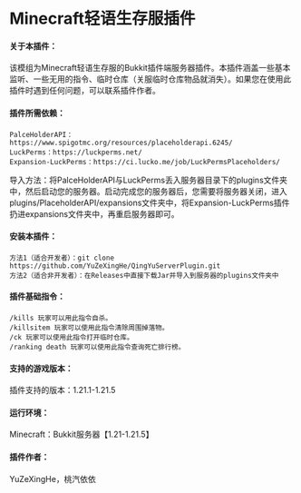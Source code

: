 # Minecraft轻语生存服插件
#### 关于本插件：
该模组为Minecraft轻语生存服的Bukkit插件端服务器插件。本插件涵盖一些基本监听、一些无用的指令、临时仓库（关服临时仓库物品就消失）。如果您在使用此插件时遇到任何问题，可以联系插件作者。
#### 插件所需依赖：
    PalceHolderAPI：https://www.spigotmc.org/resources/placeholderapi.6245/
    LuckPerms：https://luckperms.net/
    Expansion-LuckPerms：https://ci.lucko.me/job/LuckPermsPlaceholders/
导入方法：将PalceHolderAPI与LuckPerms丢入服务器目录下的plugins文件夹中，然后启动您的服务器。启动完成您的服务器后，您需要将服务器关闭，进入plugins/PlaceholderAPI/expansions文件夹中，将Expansion-LuckPerms插件扔进expansions文件夹中，再重启服务器即可。
#### 安装本插件：
    方法1（适合开发者）：git clone https://github.com/YuZeXingHe/QingYuServerPlugin.git
    方法2（适合非开发者）：在Releases中直接下载Jar并导入到服务器的plugins文件夹中
#### 插件基础指令：
    /kills 玩家可以用此指令自杀。
    /killsitem 玩家可以使用此指令清除周围掉落物。
    /ck 玩家可以使用此指令打开临时仓库。
    /ranking death 玩家可以使用此指令查询死亡排行榜。
#### 支持的游戏版本：
插件支持的版本：1.21.1-1.21.5
#### 运行环境：
Minecraft：Bukkit服务器【1.21-1.21.5】
#### 插件作者：
YuZeXingHe，桃汽依依
